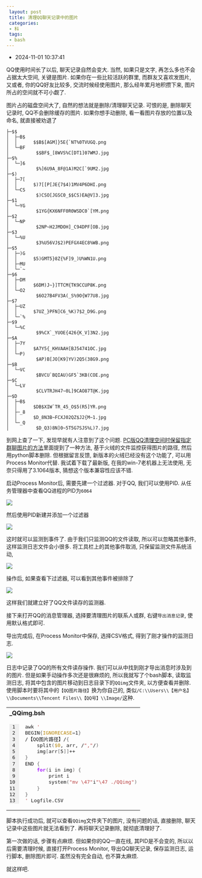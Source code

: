 ```yaml
---
 layout: post
 title: 清理QQ聊天记录中的图片
 categories:
 - 科
 tags:
 - bash
---
```


- 2024-11-01 10:37:41

QQ使用时间长了以后, 聊天记录自然会变大. 当然, 如果只是文字, 再怎么多也不会占据太大空间, 关键是图片. 如果你在一些比较活跃的群里, 而群友又喜欢发图片, 又或者, 你的QQ好友比较多, 交流时候经使用图片, 那么经年累月地积攒下来, 图片所占的空间就不可小觑了.

图片占的磁盘空间大了, 自然的想法就是删除/清理聊天记录. 可恨的是, 删除聊天记录时, QQ不会删除缓存的图片. 如果你想手动删除, 看一看图片存放的位置以及命名, 就直接被劝退了

	├─$$
	│  ├─B$
	│  │      $$B$[AGM]}5E{`NT%0TVUGQ.png
	│  └─BF
	│          $$BF$_[8WVS%C[DT1]07WMJ.jpg
	├─$%
	│  └─]6
	│          $%]6U9A_8F@1A)M2C[`9UM2.jpg
	├─$)
	│  ├─7[
	│  │      $)7[[P[JE{7$4)1MV4P6DHI.png
	│  └─CS
	│          $)CSO[JGSC0_$$CS)EA@V]3.jpg
	├─$1
	│  └─YG
	│          $1YG{KX6NFF0R0WSDC0`[YM.png
	├─$2
	│  └─NP
	│          $2NP~H2JMDOH]_C94DPF[OB.jpg
	├─$3
	│  └─%U
	│          $3%U56VJ$2)PEFGX4EC8%WB.png
	├─$5
	│  ├─)G
	│  │      $5)GMT5}8Z{%F]9_)U%WN1U.png
	│  ├─MU
	│  └─`~
	├─$6
	│  ├─DM
	│  │      $6DM)J~}]TTCM{TK9CCUP8K.png
	│  └─O2
	│          $6O27B4FV3A(_S%9O{W77U8.jpg
	├─$7
	│  ├─UZ
	│  │      $7UZ_}PFN]C6_%K)7$2_D9G.png
	│  └─`%
	├─$9
	│  └─%C
	│          $9%CX`_YUOE{426{K_V]3N2.jpg
	├─$A
	│  ├─7Y
	│  │      $A7Y5{_KHVAAH[BJ54741OC.jpg
	│  └─P)
	│          $AP)B[JO[K9]YV)2Q5(38G9.png
	├─$B
	│  └─VC
	│          $BVCU`BQIAU)GF5`3KB(COE.png
	├─$C
	│  └─LV
	│          $CLVTRJH47~0L]9CAO87T@K.jpg
	├─$D
	│  ├─B$
	│  │      $DB$XIW`TR_45_O$5(R5]YR.png
	│  ├─_8
	│  │      $D_8N3B~FCXJ02QZ$J2{M~1.jpg
	│  └─_Q
	│          $D_Q3)8N]0~5T5G7SJS%L)7.jpg

到网上查了一下, 发现早就有人注意到了这个问题. [PC版QQ清理空间时保留指定群聊图片的方法](https://www.bilibili.com/read/cv16888757/)里面提到了一种方法, 基于火绒的文件监控获得图片的路径, 然后用python脚本删除. 但根据留言反馈, 新版本的火绒已经没有这个功能了, 可以用Process Monitor代替. 我试着下载了最新版, 在我的win-7老机器上无法使用, 无奈只得用了3.1064版本, 猜想这个版本兼容性应该不错.

启动Process Monitor后, 需要先建一个过滤器. 对于QQ, 我们可以使用PID. 从任务管理器中查看QQ进程的PID为`6064`

![](https://jerkwin.github.io/pic/QQ-PID.png)

然后使用PID新建并添加一个过滤器

![](https://jerkwin.github.io/pic/QQ-PM1.png)

这时就可以监测到事件了. 由于我们只监测QQ的文件读取, 所以可以忽略其他事件, 这样监测日志文件会小很多. 将工具栏上的其他事件取消, 只保留监测文件系统活动,

![](https://jerkwin.github.io/pic/QQ-PM2.png)

操作后, 如果查看下过滤器, 可以看到其他事件被排除了

![](https://jerkwin.github.io/pic/QQ-PM3.png)

这样我们就建立好了QQ文件读存的监测器.

接下来打开QQ的消息管理器, 选择要清理图片的联系人或群, 右键`导出消息记录`, 使用默认格式即可.

导出完成后, 在Process Monitor中保存, 选择CSV格式, 得到了刚才操作的监测日志.

![](https://jerkwin.github.io/pic/QQ-PM4.png)

日志中记录了QQ的所有文件读存操作. 我们可以从中找到刚才导出消息时涉及到的图片. 但是如果手动操作多次还是很麻烦的, 所以我就写了个bash脚本, 读取监测日志, 将其中包含的图片移动到日志目录下的`QQimg`文件夹, 以方便查看并删除. 使用脚本时要将其中的`【QQ图片路径】`换为你自己的, 类似`/C:\\Users\\【用户名】\\Documents\\Tencent Files\\【QQ号】\\Image/`这种.

<table class="highlighttable"><th colspan="2" style="text-align:left">_QQimg.bsh</th><tr><td><div class="linenodiv" style="background-color: #f0f0f0; padding-right: 10px"><pre style="line-height:125%"> 1
 2
 3
 4
 5
 6
 7
 8
 9
10
11
12
13</pre></div></td><td class="code"><div class="highlight"><pre style="line-height:125%"><span></span>awk <span style="color: #BB4444">&#39;</span>
BEGIN<span style="color: #666666">{</span><span style="color: #B8860B">IGNORECASE</span><span style="color: #666666">=</span>1<span style="color: #666666">}</span>
/【QQ图片路径】/<span style="color: #666666">{</span>
	split<span style="color: #666666">(</span><span style="color: #B8860B">$0</span>, arr, /<span style="color: #BB4444">&quot;,&quot;</span>/<span style="color: #666666">)</span>
	img<span style="color: #666666">[</span>arr<span style="color: #666666">[</span>5<span style="color: #666666">]]</span>++
<span style="color: #666666">}</span>
END <span style="color: #666666">{</span>
	<span style="color: #AA22FF; font-weight: bold">for</span><span style="color: #666666">(</span>i in img<span style="color: #666666">)</span> <span style="color: #666666">{</span>
		print i
		system<span style="color: #666666">(</span><span style="color: #BB4444">&quot;mv \47&quot;</span>i<span style="color: #BB4444">&quot;\47 ./QQimg&quot;</span><span style="color: #666666">)</span>
	<span style="color: #666666">}</span>
<span style="color: #666666">}</span>
<span style="color: #BB4444">&#39;</span> Logfile.CSV</pre></div>
</td></tr></table>

脚本执行成功后, 就可以查看`QQimg`文件夹下的图片, 没有问题的话, 直接删除, 聊天记录中这些图片就无法看到了. 再将聊天记录删除, 就彻底清理好了.

第一次做的话, 步骤有点麻烦. 但如果你的QQ一直在线, 其PID是不会变的, 所以以后需要清理时候, 直接打开Process Monitor, 导出QQ聊天记录, 保存监测日志, 运行脚本, 删除图片即可. 虽然没有完全自动, 也不算太麻烦.

就这样吧.

